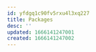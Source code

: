 ```yaml
---
id: yfdgq1c90fv5rxu4l3xq227
title: Packages
desc: ''
updated: 1666141247001
created: 1666141247002
---
```

